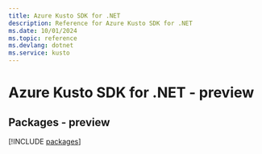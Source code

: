 ```yaml
---
title: Azure Kusto SDK for .NET
description: Reference for Azure Kusto SDK for .NET
ms.date: 10/01/2024
ms.topic: reference
ms.devlang: dotnet
ms.service: kusto
---
```

# Azure Kusto SDK for .NET - preview
## Packages - preview
[!INCLUDE [packages](kusto-index.md)]